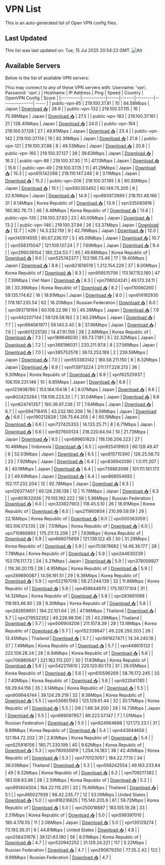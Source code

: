 # VPN List

This is an auto-generated list of Open VPN config files.

## Last Updated

This list was last updated on: Tue, 15 Jul 2025 20:54:23 GMT.
![Alt](https://repobeats.axiom.co/api/embed/186b98318ef1479477931607c1ad7d823f12451f.svg "Repobeats analytics image")

## Available Servers

Below is the list of available VPN servers:

(You may connect to any of these VPN servers with: Username: 'vpn', Password: 'vpn'.)
| Hostname | IP Address | Ping | Speed | Country | OpenVPN Config | Score |
|----------|------------|------|-------|---------|----------------| ----- |
| public-vpn-85 | 219.100.37.81 | 10 | 84.58Mbps | Japan | [Download 📥](./configs/server_0_JP.ovpn) | 28.9 |
| public-vpn-132 | 219.100.37.115 | 16 | 75.98Mbps | Japan | [Download 📥](./configs/server_1_JP.ovpn) | 27.5 |
| public-vpn-183 | 219.100.37.161 | 21 | 128.40Mbps | Japan | [Download 📥](./configs/server_2_JP.ovpn) | 24.0 |
| public-vpn-164 | 219.100.37.128 | 27 | 49.81Mbps | Japan | [Download 📥](./configs/server_3_JP.ovpn) | 23.4 |
| public-vpn-142 | 219.100.37.114 | 19 | 92.39Mbps | Japan | [Download 📥](./configs/server_4_JP.ovpn) | 21.8 |
| public-vpn-121 | 219.100.37.88 | 8 | 49.53Mbps | Japan | [Download 📥](./configs/server_5_JP.ovpn) | 20.8 |
| public-vpn-165 | 219.100.37.127 | 26 | 39.63Mbps | Japan | [Download 📥](./configs/server_6_JP.ovpn) | 16.3 |
| public-vpn-88 | 219.100.37.30 | 11 | 47.13Mbps | Japan | [Download 📥](./configs/server_7_JP.ovpn) | 15.6 |
| public-vpn-49 | 219.100.37.15 | 11 | 41.29Mbps | Japan | [Download 📥](./configs/server_8_JP.ovpn) | 15.3 |
| vpn815142268 | 218.110.147.246 | 6 | 3.11Mbps | Japan | [Download 📥](./configs/server_9_JP.ovpn) | 15.2 |
| public-vpn-206 | 219.100.37.165 | 8 | 80.35Mbps | Japan | [Download 📥](./configs/server_10_JP.ovpn) | 15.1 |
| vpn592353452 | 60.149.75.205 | 6 | 22.83Mbps | Japan | [Download 📥](./configs/server_11_JP.ovpn) | 14.9 |
| vpn893972689 | 218.151.48.166 | 31 | 8.14Mbps | Korea Republic of | [Download 📥](./configs/server_12_KR.ovpn) | 13.9 |
| vpn335083916 | 180.182.76.73 | 46 | 6.49Mbps | Korea Republic of | [Download 📥](./configs/server_13_KR.ovpn) | 13.8 |
| public-vpn-135 | 219.100.37.93 | 23 | 40.00Mbps | Japan | [Download 📥](./configs/server_14_JP.ovpn) | 13.2 |
| public-vpn-146 | 219.100.37.94 | 26 | 53.37Mbps | Japan | [Download 📥](./configs/server_15_JP.ovpn) | 12.7 |
| n26 | 14.3.232.119 | 9 | 42.76Mbps | Japan | [Download 📥](./configs/server_16_JP.ovpn) | 12.0 |
| vpn140914555 | 60.67.236.117 | 5 | 45.09Mbps | Japan | [Download 📥](./configs/server_17_JP.ovpn) | 10.7 |
| vpn558315047 | 121.109.137.24 | 7 | 7.69Mbps | Japan | [Download 📥](./configs/server_18_JP.ovpn) | 9.4 |
| vpn299039104 | 180.224.53.7 | 65 | 49.68Mbps | Korea Republic of | [Download 📥](./configs/server_19_KR.ovpn) | 9.0 |
| vpn525742377 | 153.196.73.46 | 17 | 19.40Mbps | Japan | [Download 📥](./configs/server_20_JP.ovpn) | 8.8 |
| vpn821618519 | 1.212.154.229 | 37 | 8.00Mbps | Korea Republic of | [Download 📥](./configs/server_21_KR.ovpn) | 8.3 |
| vpn959515706 | 113.167.153.180 | 47 | 7.36Mbps | Viet Nam | [Download 📥](./configs/server_22_VN.ovpn) | 8.3 |
| vpn708024241 | 49.173.24.11 | 36 | 33.36Mbps | Korea Republic of | [Download 📥](./configs/server_23_KR.ovpn) | 8.2 |
| vpn110060260 | 59.135.174.62 | 16 | 19.81Mbps | Japan | [Download 📥](./configs/server_24_JP.ovpn) | 8.0 |
| vpn614192930 | 178.187.235.54 | 62 | 16.20Mbps | Russian Federation | [Download 📥](./configs/server_25_RU.ovpn) | 8.0 |
| vpn393718194 | 60.108.22.99 | 10 | 45.39Mbps | Japan | [Download 📥](./configs/server_26_JP.ovpn) | 7.9 |
| vpn442207144 | 59.129.58.162 | 3 | 60.29Mbps | Japan | [Download 📥](./configs/server_27_JP.ovpn) | 7.7 |
| vpn994061971 | 59.140.3.40 | 8 | 37.86Mbps | Japan | [Download 📥](./configs/server_28_JP.ovpn) | 7.6 |
| vpn601225130 | 14.47.91.159 | 28 | 2.68Mbps | Korea Republic of | [Download 📥](./configs/server_29_KR.ovpn) | 7.3 |
| vpn189646030 | 60.73.7.181 | 5 | 32.32Mbps | Japan | [Download 📥](./configs/server_30_JP.ovpn) | 7.2 |
| vpn368196031 | 220.211.97.8 | 8 | 27.56Mbps | Japan | [Download 📥](./configs/server_31_JP.ovpn) | 7.0 |
| vpn385752578 | 36.13.253.189 | 2 | 239.59Mbps | Japan | [Download 📥](./configs/server_32_JP.ovpn) | 7.0 |
| vpn553383142 | 180.58.211.150 | 8 | 8.32Mbps | Japan | [Download 📥](./configs/server_33_JP.ovpn) | 6.9 |
| vpn113973224 | 211.177.228.213 | 36 | 9.30Mbps | Korea Republic of | [Download 📥](./configs/server_34_KR.ovpn) | 6.9 |
| vpn162525937 | 106.159.231.146 | 10 | 8.85Mbps | Japan | [Download 📥](./configs/server_35_JP.ovpn) | 6.8 |
| vpn123938780 | 153.164.154.18 | 4 | 8.07Mbps | Japan | [Download 📥](./configs/server_36_JP.ovpn) | 6.8 |
| vpn802423284 | 118.106.223.33 | 7 | 31.04Mbps | Japan | [Download 📥](./configs/server_37_JP.ovpn) | 6.8 |
| vpn624741357 | 180.36.97.236 | 17 | 7.64Mbps | Japan | [Download 📥](./configs/server_38_JP.ovpn) | 6.7 |
| vpn594716415 | 43.232.180.206 | 16 | 9.09Mbps | Japan | [Download 📥](./configs/server_39_JP.ovpn) | 6.6 |
| vpn190212828 | 126.75.64.205 | 4 | 60.19Mbps | Japan | [Download 📥](./configs/server_40_JP.ovpn) | 6.6 |
| vpn727425353 | 14.133.25.71 | 8 | 6.71Mbps | Japan | [Download 📥](./configs/server_41_JP.ovpn) | 6.6 |
| vpn927600124 | 218.220.64.94 | 10 | 21.73Mbps | Japan | [Download 📥](./configs/server_42_JP.ovpn) | 6.5 |
| vpn699651823 | 118.136.206.223 | 27 | 10.48Mbps | Indonesia | [Download 📥](./configs/server_43_ID.ovpn) | 6.5 |
| vpn925419903 | 60.128.49.47 | 6 | 52.03Mbps | Japan | [Download 📥](./configs/server_44_JP.ovpn) | 6.5 |
| vpn815715390 | 126.25.58.73 | 23 | 7.92Mbps | Japan | [Download 📥](./configs/server_45_JP.ovpn) | 6.4 |
| vpn836942090 | 1.0.111.207 | 8 | 40.19Mbps | Japan | [Download 📥](./configs/server_46_JP.ovpn) | 6.4 |
| vpn739863098 | 101.111.161.173 | 2 | 49.69Mbps | Japan | [Download 📥](./configs/server_47_JP.ovpn) | 6.4 |
| vpn868554692 | 152.117.232.204 | 12 | 92.78Mbps | Japan | [Download 📥](./configs/server_48_JP.ovpn) | 6.3 |
| vpn126377407 | 60.128.236.138 | 12 | 11.79Mbps | Japan | [Download 📥](./configs/server_49_JP.ovpn) | 6.3 |
| vpn601632926 | 79.105.192.222 | 56 | 5.86Mbps | Russian Federation | [Download 📥](./configs/server_50_RU.ovpn) | 6.0 |
| vpn333627903 | 118.45.5.10 | 26 | 18.91Mbps | Korea Republic of | [Download 📥](./configs/server_51_KR.ovpn) | 6.0 |
| vpn211860804 | 210.99.59.59 | 29 | 22.16Mbps | Korea Republic of | [Download 📥](./configs/server_52_KR.ovpn) | 6.0 |
| vpn500363059 | 183.106.173.135 | 29 | 7.51Mbps | Korea Republic of | [Download 📥](./configs/server_53_KR.ovpn) | 6.0 |
| vpn710866893 | 175.211.13.206 | 27 | 7.63Mbps | Korea Republic of | [Download 📥](./configs/server_54_KR.ovpn) | 5.9 |
| vpn666075659 | 121.139.122.45 | 30 | 31.29Mbps | Korea Republic of | [Download 📥](./configs/server_55_KR.ovpn) | 5.9 |
| vpn703878682 | 14.46.36.177 | 28 | 7.78Mbps | Korea Republic of | [Download 📥](./configs/server_56_KR.ovpn) | 5.9 |
| vpn244630239 | 153.176.117.72 | 24 | 5.21Mbps | Japan | [Download 📥](./configs/server_57_JP.ovpn) | 5.9 |
| vpn378059927 | 118.36.20.115 | 28 | 4.95Mbps | Korea Republic of | [Download 📥](./configs/server_58_KR.ovpn) | 5.9 |
| vpn289890087 | 14.56.191.51 | 29 | 6.36Mbps | Korea Republic of | [Download 📥](./configs/server_59_KR.ovpn) | 5.9 |
| vpn522197018 | 59.27.244.139 | 32 | 11.86Mbps | Korea Republic of | [Download 📥](./configs/server_60_KR.ovpn) | 5.8 |
| vpn459644970 | 175.197.17.104 | 31 | 14.32Mbps | Korea Republic of | [Download 📥](./configs/server_61_KR.ovpn) | 5.8 |
| vpn283661088 | 119.193.46.90 | 29 | 9.30Mbps | Korea Republic of | [Download 📥](./configs/server_62_KR.ovpn) | 5.8 |
| vpn282858651 | 184.22.101.64 | 25 | 47.96Mbps | Thailand | [Download 📥](./configs/server_63_TH.ovpn) | 5.7 |
| vpn279532352 | 49.228.98.106 | 25 | 43.29Mbps | Thailand | [Download 📥](./configs/server_64_TH.ovpn) | 5.7 |
| vpn506904206 | 211.107.8.39 | 28 | 13.18Mbps | Korea Republic of | [Download 📥](./configs/server_65_KR.ovpn) | 5.7 |
| vpn152338647 | 49.228.250.203 | 26 | 13.45Mbps | Thailand | [Download 📥](./configs/server_66_TH.ovpn) | 5.7 |
| vpn561627471 | 14.34.240.18 | 37 | 7.49Mbps | Korea Republic of | [Download 📥](./configs/server_67_KR.ovpn) | 5.7 |
| vpn449615132 | 222.109.28.24 | 28 | 8.94Mbps | Korea Republic of | [Download 📥](./configs/server_68_KR.ovpn) | 5.6 |
| vpn706880647 | 221.162.113.207 | 30 | 17.83Mbps | Korea Republic of | [Download 📥](./configs/server_69_KR.ovpn) | 5.6 |
| vpn542215610 | 220.120.80.173 | 31 | 28.05Mbps | Korea Republic of | [Download 📥](./configs/server_70_KR.ovpn) | 5.6 |
| vpn610596269 | 58.76.172.245 | 33 | 7.40Mbps | Korea Republic of | [Download 📥](./configs/server_71_KR.ovpn) | 5.6 |
| vpn922041785 | 59.29.64.156 | 35 | 3.14Mbps | Korea Republic of | [Download 📥](./configs/server_72_KR.ovpn) | 5.5 |
| vpn909944744 | 39.124.29.219 | 32 | 9.36Mbps | Korea Republic of | [Download 📥](./configs/server_73_KR.ovpn) | 5.5 |
| vpn536851563 | 125.129.61.44 | 32 | 30.17Mbps | Korea Republic of | [Download 📥](./configs/server_74_KR.ovpn) | 5.5 |
| 2i6 | 1.66.34.200 | 28 | 14.73Mbps | Japan | [Download 📥](./configs/server_75_JP.ovpn) | 5.5 |
| vpn689097957 | 89.223.57.147 | 7 | 1.01Mbps | Russian Federation | [Download 📥](./configs/server_76_RU.ovpn) | 5.5 |
| vpn924964688 | 121.173.23.1 | 31 | 8.89Mbps | Korea Republic of | [Download 📥](./configs/server_77_KR.ovpn) | 5.4 |
| vpn443644656 | 121.164.72.202 | 31 | 2.83Mbps | Korea Republic of | [Download 📥](./configs/server_78_KR.ovpn) | 5.4 |
| vpn525916156 | 180.71.230.199 | 40 | 9.62Mbps | Korea Republic of | [Download 📥](./configs/server_79_KR.ovpn) | 5.3 |
| vpn780930919 | 1.254.74.183 | 38 | 42.40Mbps | Korea Republic of | [Download 📥](./configs/server_80_KR.ovpn) | 5.3 |
| vpn770123057 | 184.22.77.10 | 34 | 36.03Mbps | Thailand | [Download 📥](./configs/server_81_TH.ovpn) | 5.2 |
| vpn556242554 | 49.163.233.84 | 49 | 9.32Mbps | Korea Republic of | [Download 📥](./configs/server_82_KR.ovpn) | 5.2 |
| vpn709217382 | 183.108.83.98 | 28 | 2.59Mbps | Korea Republic of | [Download 📥](./configs/server_83_KR.ovpn) | 5.2 |
| vpn991404304 | 184.22.115.251 | 32 | 75.66Mbps | Thailand | [Download 📥](./configs/server_84_TH.ovpn) | 5.1 |
| vpn495027939 | 98.42.235.77 | 12 | 53.09Mbps | United States | [Download 📥](./configs/server_85_US.ovpn) | 5.0 |
| vpn816216625 | 115.140.205.9 | 61 | 59.72Mbps | Korea Republic of | [Download 📥](./configs/server_86_KR.ovpn) | 5.0 |
| vpn250018887 | 183.105.19.28 | 33 | 2.51Mbps | Korea Republic of | [Download 📥](./configs/server_87_KR.ovpn) | 5.0 |
| vpn599397010 | 180.4.178.55 | 11 | 2.06Mbps | Japan | [Download 📥](./configs/server_88_JP.ovpn) | 5.0 |
| vpn135129274 | 73.193.39.31 | 6 | 44.81Mbps | United States | [Download 📥](./configs/server_89_US.ovpn) | 4.8 |
| vpn258431676 | 39.121.63.180 | 56 | 8.01Mbps | Korea Republic of | [Download 📥](./configs/server_90_KR.ovpn) | 4.7 |
| vpn520942252 | 31.129.24.221 | 117 | 5.22Mbps | Russian Federation | [Download 📥](./configs/server_91_RU.ovpn) | 4.7 |
| vpn290879250 | 77.35.2.42 | 122 | 9.99Mbps | Russian Federation | [Download 📥](./configs/server_92_RU.ovpn) | 4.7 |
